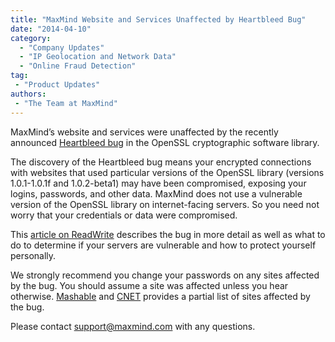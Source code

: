 ```yaml
---
title: "MaxMind Website and Services Unaffected by Heartbleed Bug"
date: "2014-04-10"
category:
  - "Company Updates"
  - "IP Geolocation and Network Data"
  - "Online Fraud Detection"
tag:
 - "Product Updates"
authors:
 - "The Team at MaxMind"
---
```


MaxMind’s website and services were unaffected by the recently announced
[Heartbleed bug](https://www.heartbleed.com) in the OpenSSL cryptographic
software library.

The discovery of the Heartbleed bug means your encrypted connections with
websites that used particular versions of the OpenSSL library (versions
1.0.1-1.0.1f and 1.0.2-beta1) may have been compromised, exposing your logins,
passwords, and other data. MaxMind does not use a vulnerable version of the
OpenSSL library on internet-facing servers. So you need not worry that your
credentials or data were compromised.

This
[article on ReadWrite](https://readwrite.com/2014/04/08/heartbleed-openssl-bug-cryptography-web-security)
describes the bug in more detail as well as what to do to determine if your
servers are vulnerable and how to protect yourself personally.

We strongly recommend you change your passwords on any sites affected by the
bug. You should assume a site was affected unless you hear otherwise.
[Mashable](https://mashable.com/2014/04/09/heartbleed-bug-websites-affected/)
and
[CNET](https://www.cnet.com/how-to/which-sites-have-patched-the-heartbleed-bug/)
provides a partial list of sites affected by the bug.

Please contact [support@maxmind.com](mailto:support@maxmind.com) with any
questions.

